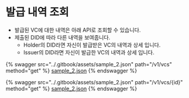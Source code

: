 # 발급 내역 조회

- 발급된 VC에 대한 내역은 아래 API로 조회할 수 있습니다.
- 제출된 DID에 따라 다른 내역을 보여줍니다.
   - Holder의 DID라면 자신이 발급받은 VC의 내역과 상세 입니다.
   - Issuer의 DID라면 자신이 발급한 VC의 내역과 상세 입니다.

{% swagger src="../.gitbook/assets/sample_2.json" path="/v1/vcs" method="get" %} [sample_2.json](../.gitbook/assets/sample_2.json) {% endswagger %}

{% swagger src="../.gitbook/assets/sample_2.json" path="/v1/vcs/{id}" method="get" %} [sample_2.json](../.gitbook/assets/sample_2.json) {% endswagger %}
